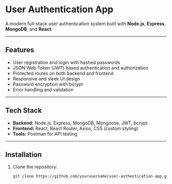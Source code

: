 # User Authentication App

A modern full-stack user authentication system built with **Node.js**, **Express**, **MongoDB**, and **React**.

---

## Features

- User registration and login with hashed passwords
- JSON Web Token (JWT) based authentication and authorization
- Protected routes on both backend and frontend
- Responsive and sleek UI design
- Password encryption with bcrypt
- Error handling and validation

---

## Tech Stack

- **Backend:** Node.js, Express, MongoDB, Mongoose, JWT, bcrypt
- **Frontend:** React, React Router, Axios, CSS (custom styling)
- **Tools:** Postman for API testing

---

## Installation

1. Clone the repository:

   ```bash
   git clone https://github.com/yourusername/user-authentication-app.git
